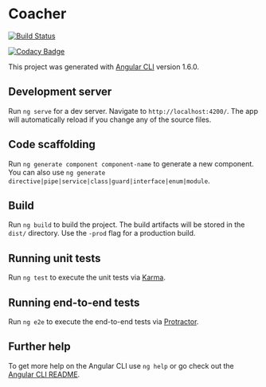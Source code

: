 # Coacher

[![Build Status](https://travis-ci.org/M3enjamin/coacher.svg?branch=master)](https://travis-ci.org/M3enjamin/coacher)

[![Codacy Badge](https://api.codacy.com/project/badge/Grade/cf0814f886ca4c40ab6648e2cf966b09)](https://app.codacy.com/app/M3enjamin/coacher?utm_source=github.com&utm_medium=referral&utm_content=M3enjamin/coacher&utm_campaign=badger)

This project was generated with [Angular CLI](https://github.com/angular/angular-cli) version 1.6.0.

## Development server

Run `ng serve` for a dev server. Navigate to `http://localhost:4200/`. The app will automatically reload if you change any of the source files.

## Code scaffolding

Run `ng generate component component-name` to generate a new component. You can also use `ng generate directive|pipe|service|class|guard|interface|enum|module`.

## Build

Run `ng build` to build the project. The build artifacts will be stored in the `dist/` directory. Use the `-prod` flag for a production build.

## Running unit tests

Run `ng test` to execute the unit tests via [Karma](https://karma-runner.github.io).

## Running end-to-end tests

Run `ng e2e` to execute the end-to-end tests via [Protractor](http://www.protractortest.org/).

## Further help

To get more help on the Angular CLI use `ng help` or go check out the [Angular CLI README](https://github.com/angular/angular-cli/blob/master/README.md).
